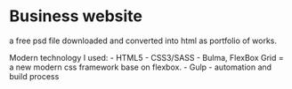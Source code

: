# Business website

a free psd file downloaded and converted into html as portfolio of works.

Modern technology I used:
	- HTML5
	- CSS3/SASS
	- Bulma, FlexBox Grid = a new modern css framework base on flexbox.
	- Gulp - automation and build process